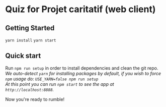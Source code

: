 # Quiz for Projet caritatif (web client)

## Getting Started
`yarn install`
`yarn start`

## Quick start
   Run `npm run setup` in order to install dependencies and clean the git repo.<br />
   *We auto-detect `yarn` for installing packages by default, if you wish to force `npm` usage do: `USE_YARN=false npm run setup`*<br />
   *At this point you can run `npm start` to see the app at `http://localhost:8888`.*

Now you're ready to rumble!
